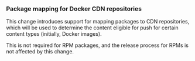 ### Package mapping for Docker CDN repositories

This change introduces support for mapping packages to CDN repositories,
which will be used to determine the content eligible for push for
certain content types (initially, Docker images).

This is not required for RPM packages, and the release process for RPMs
is not affected by this change.
